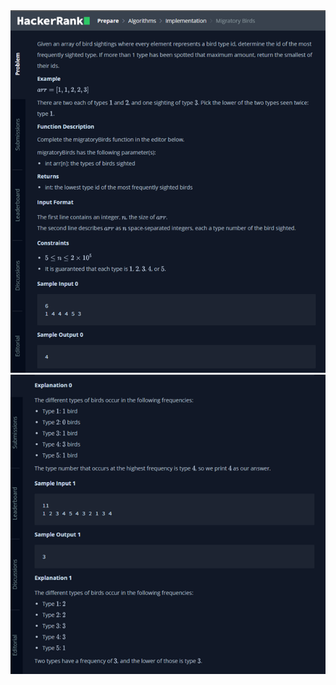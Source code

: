 <div align="center">

<img src="../../docs/imgs/Migratory.Birds.png"/>
<img src="../../docs/imgs/Migratory.Birds.2.png"/>

</div>